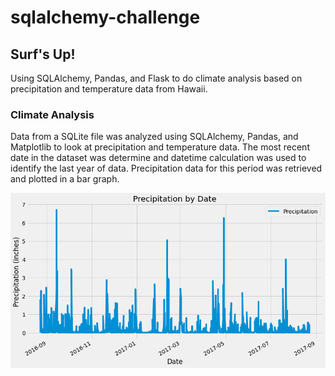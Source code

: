 # sqlalchemy-challenge

## Surf's Up!
Using SQLAlchemy, Pandas, and Flask to do climate analysis based on precipitation and temperature data from Hawaii.

### Climate Analysis
Data from a SQLite file was analyzed using SQLAlchemy, Pandas, and Matplotlib to look at precipitation and temperature data. The most recent date in the dataset was determine and datetime calculation was used to identify the last year of data. Precipitation data for this period was retrieved and plotted in a bar graph. 

![Precipitation](Resources/Precipitation.png)


